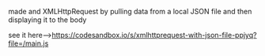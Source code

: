 made and XMLHttpRequest by pulling data from a local JSON file and then displaying it to the body

see it here-->https://codesandbox.io/s/xmlhttprequest-with-json-file-ppjyq?file=/main.js
